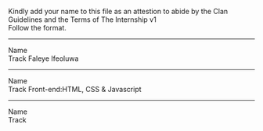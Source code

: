 
Kindly add your name to this file as an attestion to abide by the Clan Guidelines and the Terms of The Internship v1
<br/> Follow the format.<br/> 
___
Name <br/>
Track
Faleye Ifeoluwa
___
Name <br/>
Track
Front-end:HTML, CSS & Javascript
___
Name <br/>
Track
